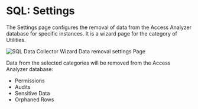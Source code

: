 # SQL: Settings

The Settings page configures the removal of data from the Access Analyzer database for specific
instances. It is a wizard page for the category of Utilities.

![SQL Data Collector Wizard Data removal settings Page](/img/product_docs/activitymonitor/config/dellpowerscale/settings.webp)

Data from the selected categories will be removed from the Access Analyzer database:

- Permissions
- Audits
- Sensitive Data
- Orphaned Rows
